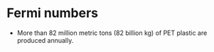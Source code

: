 # Fermi numbers

- More than 82 million metric tons (82 billion kg) of PET plastic are produced annually.
